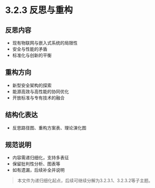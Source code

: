 # 3.2.3 反思与重构

## 反思内容

- 现有物联网与嵌入式系统的局限性
- 安全与性能的矛盾
- 标准化与创新的平衡

## 重构方向

- 新型安全架构的探索
- 能源高效与高性能的协同优化
- 开放标准与专有技术的融合

## 结构化表达

- 反思路径图、重构方案表、理论演化图

## 规范说明

- 内容需递归细化，支持多表征
- 保留批判性分析、图表等
- 如有遗漏，后续补全并说明

> 本文件为递归细化起点，后续可继续分解为3.2.3.1、3.2.3.2等子主题。
